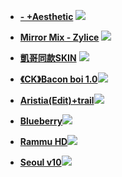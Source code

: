 * **[-  +Aesthetic](https://drive.google.com/file/d/1tmGgIkNJt4Npzqp1Z3HWhFjSj2ajNc8S/view?usp=share_link)**
![](https://cdn.discordapp.com/attachments/858575404083707986/1052576214818242600/screenshot002.jpg)
* **[Mirror Mix - Zylice](https://www.dropbox.com/s/81ck9alr0n5426a/Mirror%20Mix%20-%20Zylice.osk?dl=0)**
![](https://osu.ppy.sh/ss/17941249/d1cf)
* **[凱哥同款SKIN](https://drive.google.com/file/d/1iB2mTcGI3KqUh6-nBvi4k7tLfTGEPG1l/view)**
![](https://i.imgur.com/ACSy5SW.jpg)
* **[《CK》Bacon boi 1.0](https://skins.osuck.net/index.php?newsid=1648)**![](https://i.imgur.com/35m5JVu.jpg)

* **[Aristia(Edit)+trail](https://www.mediafire.com/file/fmmuq6020lb8sda/Aristia%2528Edit%2529%252Btrail.osk/fileX1m0wJ3OrmO/view?usp=sharing)**![](https://i.imgur.com/lp01pAS.jpg)
* **[Blueberry](https://osu.ppy.sh/community/forums/topics/588355?n=1)**![](https://i.imgur.com/S0LVe5V.jpg)
* **[Rammu HD](https://rammu.s-ul.eu/JI2slRpg)**![](https://i.imgur.com/6tSSbgv.jpg)
* **[Seoul v10](https://www.reddit.com/r/OsuSkins/comments/rnwsz7/seoul_v10_skin_release_hdsd_169/)**![](https://i.imgur.com/ycD5Lto.jpg)

